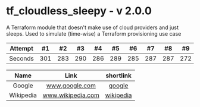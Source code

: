 # tf_cloudless_sleepy - v 2.0.0
A Terraform module that doesn't make use of cloud providers and just sleeps. Used to simulate (time-wise) a Terraform provisioning use case  

| Attempt | #1 | #2 | #3 | #4 | #5 | #6 | #7 | #8 | #9 | #10 | #11 | #12 |
| :---: | :---: | :---: | :---: | :---: | :---: | :---: | :---: | :---: | :---: | :---: | :---: | :---: |
| Seconds | 301 | 283 | 290 | 286 | 289 | 285 | 287 | 287 | 272 | 276 | 269 | 254 |

| Name | Link | shortlink |
| :---: | :---: | :---: |
| Google | www.google.com | [google](www.google.com)
|Wikipedia | www.wikipedia.com | [wikipedia](www.wikipedia.com)
